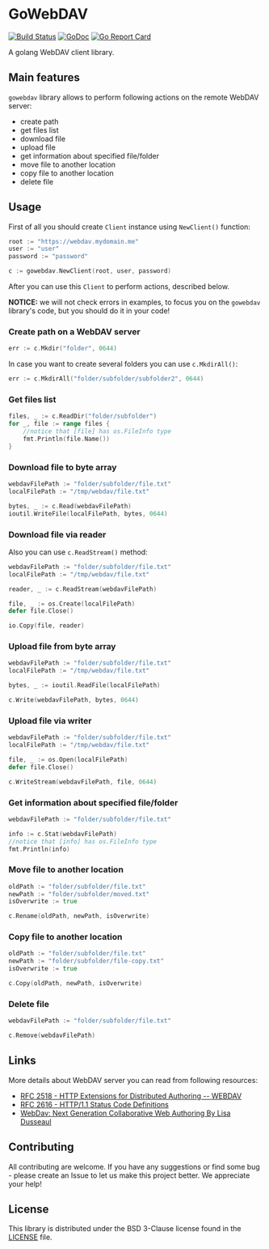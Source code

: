 # GoWebDAV

[![Build Status](https://travis-ci.org/studio-b12/gowebdav.svg?branch=master)](https://travis-ci.org/studio-b12/gowebdav)
[![GoDoc](https://godoc.org/github.com/studio-b12/gowebdav?status.svg)](https://godoc.org/github.com/studio-b12/gowebdav)
[![Go Report Card](https://goreportcard.com/badge/github.com/studio-b12/gowebdav)](https://goreportcard.com/report/github.com/studio-b12/gowebdav)

A golang WebDAV client library.

## Main features
`gowebdav` library allows to perform following actions on the remote WebDAV server:
* create path
* get files list
* download file
* upload file
* get information about specified file/folder
* move file to another location
* copy file to another location
* delete file

## Usage

First of all you should create `Client` instance using `NewClient()` function:

```go
root := "https://webdav.mydomain.me"
user := "user"
password := "password"

c := gowebdav.NewClient(root, user, password)
```

After you can use this `Client` to perform actions, described below.

**NOTICE:** we will not check errors in examples, to focus you on the `gowebdav` library's code, but you should do it in your code!

### Create path on a WebDAV server
```go
err := c.Mkdir("folder", 0644)
```
In case you want to create several folders you can use `c.MkdirAll()`:
```go
err := c.MkdirAll("folder/subfolder/subfolder2", 0644)
```

### Get files list
```go
files, _ := c.ReadDir("folder/subfolder")
for _, file := range files {
    //notice that [file] has os.FileInfo type
    fmt.Println(file.Name())
}
```

### Download file to byte array
```go
webdavFilePath := "folder/subfolder/file.txt"
localFilePath := "/tmp/webdav/file.txt"

bytes, _ := c.Read(webdavFilePath)
ioutil.WriteFile(localFilePath, bytes, 0644)
```

### Download file via reader
Also you can use `c.ReadStream()` method:
```go
webdavFilePath := "folder/subfolder/file.txt"
localFilePath := "/tmp/webdav/file.txt"

reader, _ := c.ReadStream(webdavFilePath)

file, _ := os.Create(localFilePath)
defer file.Close()

io.Copy(file, reader)
```

### Upload file from byte array
```go
webdavFilePath := "folder/subfolder/file.txt"
localFilePath := "/tmp/webdav/file.txt"

bytes, _ := ioutil.ReadFile(localFilePath)

c.Write(webdavFilePath, bytes, 0644)
```

### Upload file via writer
```go
webdavFilePath := "folder/subfolder/file.txt"
localFilePath := "/tmp/webdav/file.txt"

file, _ := os.Open(localFilePath)
defer file.Close()

c.WriteStream(webdavFilePath, file, 0644)
```

### Get information about specified file/folder
```go
webdavFilePath := "folder/subfolder/file.txt"

info := c.Stat(webdavFilePath)
//notice that [info] has os.FileInfo type
fmt.Println(info)
```

### Move file to another location
```go
oldPath := "folder/subfolder/file.txt"
newPath := "folder/subfolder/moved.txt"
isOverwrite := true

c.Rename(oldPath, newPath, isOverwrite)
```

### Copy file to another location
```go
oldPath := "folder/subfolder/file.txt"
newPath := "folder/subfolder/file-copy.txt"
isOverwrite := true

c.Copy(oldPath, newPath, isOverwrite)
```

### Delete file
```go
webdavFilePath := "folder/subfolder/file.txt"

c.Remove(webdavFilePath)
```

## Links

More details about WebDAV server you can read from following resources:

* [RFC 2518 - HTTP Extensions for Distributed Authoring -- WEBDAV](http://www.faqs.org/rfcs/rfc2518.html "RFC 2518 - HTTP Extensions for Distributed Authoring -- WEBDAV")
* [RFC 2616 - HTTP/1.1 Status Code Definitions](http://www.w3.org/Protocols/rfc2616/rfc2616-sec10.html "HTTP/1.1 Status Code Definitions")
* [WebDav: Next Generation Collaborative Web Authoring By Lisa Dusseaul](https://books.google.de/books?isbn=0130652083 "WebDav: Next Generation Collaborative Web Authoring By Lisa Dusseault")

## Contributing
All contributing are welcome. If you have any suggestions or find some bug - please create an Issue to let us make this project better. We appreciate your help!

## License
This library is distributed under the BSD 3-Clause license found in the [LICENSE](https://github.com/studio-b12/gowebdav/blob/master/LICENSE) file.

